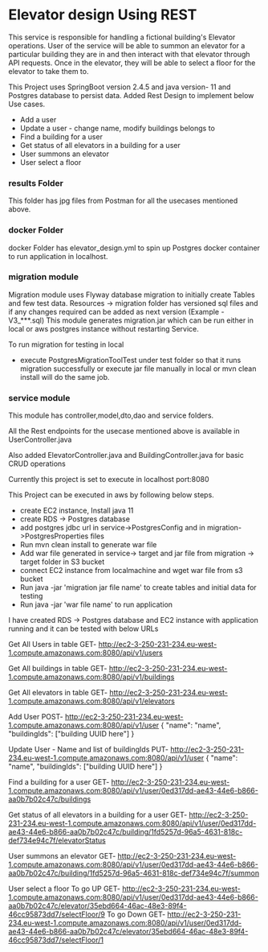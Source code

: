 # Elevator design Using REST

This service is responsible for handling a fictional building's Elevator operations.
User of the service will be able to summon an elevator for a particular building they are in and then interact with that elevator through API requests. Once in
the elevator, they will be able to select a floor for the elevator to take them to.

This Project uses SpringBoot version 2.4.5 and java version- 11 and Postgres database to persist data. 
Added Rest Design to implement below Use cases.

- Add a user
- Update a user - change name, modify buildings belongs to
- Find a building for a user
- Get status of all elevators in a building for a user
- User summons an elevator
- User select a floor

### results Folder

This folder has jpg files from Postman for all the usecases mentioned above.

### docker Folder

docker Folder has elevator_design.yml to spin up Postgres docker container to run application in localhost.

### migration module

Migration module uses Flyway database migration to initially create Tables and few test data. Resources -> migration
folder has versioned sql files and if any changes required can be added as next version (Example - V3_***.sql)
This module generates migration.jar which can be run either in local or aws postgres instance without restarting
Service.

To run migration for testing in local

- execute PostgresMigrationToolTest under test folder so that it runs migration successfully or execute jar file
  manually in local or mvn clean install will do the same job.

### service module

This module has controller,model,dto,dao and service folders.

All the Rest endpoints for the usecase mentioned above is available in UserController.java

Also added ElevatorController.java and BuildingController.java for basic CRUD operations

Currently this project is set to execute in localhost port:8080

This Project can be executed in aws by following below steps.

- create EC2 instance, Install java 11
- create RDS -> Postgres database
- add postgres jdbc url in service->PostgresConfig and in migration->PostgresProperties files
- Run mvn clean install to generate war file
- Add war file generated in service-> target and jar file from migration -> target folder in S3 bucket
- connect EC2 instance from localmachine and wget war file from s3 bucket
- Run java -jar 'migration jar file name' to create tables and initial data for testing
- Run java -jar 'war file name' to run application

I have created RDS -> Postgres database and EC2 instance with application running and it can be tested with below URLs

Get All Users in table
GET- http://ec2-3-250-231-234.eu-west-1.compute.amazonaws.com:8080/api/v1/users

Get All buildings in table
GET- http://ec2-3-250-231-234.eu-west-1.compute.amazonaws.com:8080/api/v1/buildings

Get All elevators in table
GET- http://ec2-3-250-231-234.eu-west-1.compute.amazonaws.com:8080/api/v1/elevators

Add User
POST- http://ec2-3-250-231-234.eu-west-1.compute.amazonaws.com:8080/api/v1/user
{
    "name": "name",
    "buildingIds": ["building UUID here"]
}

Update User - Name and list of buildingIds
PUT- http://ec2-3-250-231-234.eu-west-1.compute.amazonaws.com:8080/api/v1/user
{
    "name": "name",
    "buildingIds": ["building UUID here"]
}

Find a building for a user
GET- http://ec2-3-250-231-234.eu-west-1.compute.amazonaws.com:8080/api/v1/user/0ed317dd-ae43-44e6-b866-aa0b7b02c47c/buildings


Get status of all elevators in a building for a user
GET- http://ec2-3-250-231-234.eu-west-1.compute.amazonaws.com:8080/api/v1/user/0ed317dd-ae43-44e6-b866-aa0b7b02c47c/building/1fd5257d-96a5-4631-818c-def734e94c7f/elevatorStatus

User summons an elevator
GET- http://ec2-3-250-231-234.eu-west-1.compute.amazonaws.com:8080/api/v1/user/0ed317dd-ae43-44e6-b866-aa0b7b02c47c/building/1fd5257d-96a5-4631-818c-def734e94c7f/summon

User select a floor
To go UP
GET- http://ec2-3-250-231-234.eu-west-1.compute.amazonaws.com:8080/api/v1/user/0ed317dd-ae43-44e6-b866-aa0b7b02c47c/elevator/35ebd664-46ac-48e3-89f4-46cc95873dd7/selectFloor/9
To go Down
GET- http://ec2-3-250-231-234.eu-west-1.compute.amazonaws.com:8080/api/v1/user/0ed317dd-ae43-44e6-b866-aa0b7b02c47c/elevator/35ebd664-46ac-48e3-89f4-46cc95873dd7/selectFloor/1




